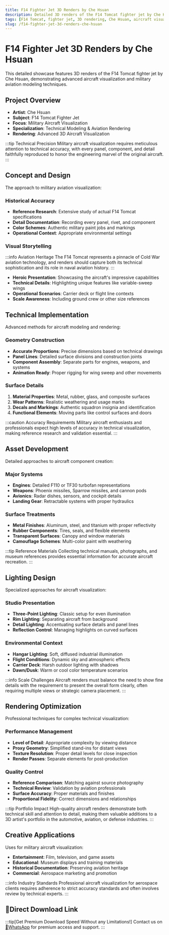```yaml
---
title: F14 Fighter Jet 3D Renders by Che Hsuan
description: Detailed 3D renders of the F14 Tomcat fighter jet by Che Hsuan, showcasing advanced aircraft visualization and military aviation modeling techniques.
tags: [F14 Tomcat, fighter jet, 3D rendering, Che Hsuan, aircraft visualization, military aviation, Redshift, technical modeling]
slug: /f14-fighter-jet-3d-renders-che-hsuan
---
```


# F14 Fighter Jet 3D Renders by Che Hsuan

This detailed showcase features 3D renders of the F14 Tomcat fighter jet by Che Hsuan, demonstrating advanced aircraft visualization and military aviation modeling techniques.

## Project Overview

- **Artist**: Che Hsuan
- **Subject**: F14 Tomcat Fighter Jet
- **Focus**: Military Aircraft Visualization
- **Specialization**: Technical Modeling & Aviation Rendering
- **Rendering**: Advanced 3D Aircraft Visualization

:::tip Technical Precision
Military aircraft visualization requires meticulous attention to technical accuracy, with every panel, component, and detail faithfully reproduced to honor the engineering marvel of the original aircraft.
:::

## Concept and Design

The approach to military aviation visualization:

### Historical Accuracy

- **Reference Research**: Extensive study of actual F14 Tomcat specifications
- **Detail Documentation**: Recording every panel, rivet, and component
- **Color Schemes**: Authentic military paint jobs and markings
- **Operational Context**: Appropriate environmental settings

### Visual Storytelling

:::info Aviation Heritage
The F14 Tomcat represents a pinnacle of Cold War aviation technology, and renders should capture both its technical sophistication and its role in naval aviation history.
:::

- **Heroic Presentation**: Showcasing the aircraft's impressive capabilities
- **Technical Details**: Highlighting unique features like variable-sweep wings
- **Operational Scenarios**: Carrier deck or flight line contexts
- **Scale Awareness**: Including ground crew or other size references

## Technical Implementation

Advanced methods for aircraft modeling and rendering:

### Geometry Construction

- **Accurate Proportions**: Precise dimensions based on technical drawings
- **Panel Lines**: Detailed surface divisions and construction joints
- **Component Assembly**: Separate parts for engines, weapons, and systems
- **Animation Ready**: Proper rigging for wing sweep and other movements

### Surface Details

1. **Material Properties**: Metal, rubber, glass, and composite surfaces
2. **Wear Patterns**: Realistic weathering and usage marks
3. **Decals and Markings**: Authentic squadron insignia and identification
4. **Functional Elements**: Moving parts like control surfaces and doors

:::caution Accuracy Requirements
Military aircraft enthusiasts and professionals expect high levels of accuracy in technical visualization, making reference research and validation essential.
:::

## Asset Development

Detailed approaches to aircraft component creation:

### Major Systems

- **Engines**: Detailed F110 or TF30 turbofan representations
- **Weapons**: Phoenix missiles, Sparrow missiles, and cannon pods
- **Avionics**: Radar dishes, sensors, and cockpit details
- **Landing Gear**: Retractable systems with proper hydraulics

### Surface Treatments

- **Metal Finishes**: Aluminum, steel, and titanium with proper reflectivity
- **Rubber Components**: Tires, seals, and flexible elements
- **Transparent Surfaces**: Canopy and window materials
- **Camouflage Schemes**: Multi-color paint with weathering

:::tip Reference Materials
Collecting technical manuals, photographs, and museum references provides essential information for accurate aircraft recreation.
:::

## Lighting Design

Specialized approaches for aircraft visualization:

### Studio Presentation

- **Three-Point Lighting**: Classic setup for even illumination
- **Rim Lighting**: Separating aircraft from background
- **Detail Lighting**: Accentuating surface details and panel lines
- **Reflection Control**: Managing highlights on curved surfaces

### Environmental Context

- **Hangar Lighting**: Soft, diffused industrial illumination
- **Flight Conditions**: Dynamic sky and atmospheric effects
- **Carrier Deck**: Harsh outdoor lighting with shadows
- **Dawn/Dusk**: Warm or cool color temperature scenarios

:::info Scale Challenges
Aircraft renders must balance the need to show fine details with the requirement to present the overall form clearly, often requiring multiple views or strategic camera placement.
:::

## Rendering Optimization

Professional techniques for complex technical visualization:

### Performance Management

- **Level of Detail**: Appropriate complexity by viewing distance
- **Proxy Geometry**: Simplified stand-ins for distant views
- **Texture Resolution**: Proper detail levels for close inspection
- **Render Passes**: Separate elements for post-production

### Quality Control

- **Reference Comparison**: Matching against source photography
- **Technical Review**: Validation by aviation professionals
- **Surface Accuracy**: Proper materials and finishes
- **Proportional Fidelity**: Correct dimensions and relationships

:::tip Portfolio Impact
High-quality aircraft renders demonstrate both technical skill and attention to detail, making them valuable additions to a 3D artist's portfolio in the automotive, aviation, or defense industries.
:::

## Creative Applications

Uses for military aircraft visualization:

- **Entertainment**: Film, television, and game assets
- **Educational**: Museum displays and training materials
- **Historical Documentation**: Preserving aviation heritage
- **Commercial**: Aerospace marketing and promotion

:::info Industry Standards
Professional aircraft visualization for aerospace clients requires adherence to strict accuracy standards and often involves review by technical experts.
:::

## 🚀Direct Download Link
:::tip[Get Premium Download Speed Without any Limitations!]
Contact us on [💬WhatsApp](https://wa.me/+8613237610083) for premium  access and support.
:::